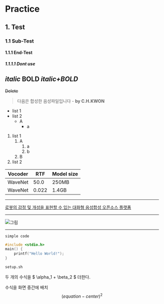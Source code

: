 # Practice
## 1. Test
### 1.1 Sub-Test
#### 1.1.1 End-Test
##### 1.1.1.1 Dont use

*italic*
**BOLD**
***italic+BOLD***
---
~~Delete~~
> 다음은 합성한 음성파일입니다 - **by C.H.KWON**

- list 1
- list 2
    - A
        - a


1. list 1
    1. A
        1. a
        2. b
    2. B
2. list 2

|Vocoder|RTF|Model size|
|-|-|-|
|WaveNet|50.0|250MB|
|WaveNet|0.022|1.4GB|

---
[로봇의 감정 및 개성을 표현할 수 있는 대화형 음성합성 오픈소스 플랫폼](https://github.com/emotiontts/emotiontts_open_db)

---
![그림](...)

---
`simple code`

```cpp
#include <stdio.h>
main() {
    printf("Hello World!");
}
```

```sh
setup.sh
```

두 개의 수식을  $
\alpha_1 + \beta_2
$ 더한다.

수식을 화면 중간에 배치
$$ 
(equation-center)^2 
$$




